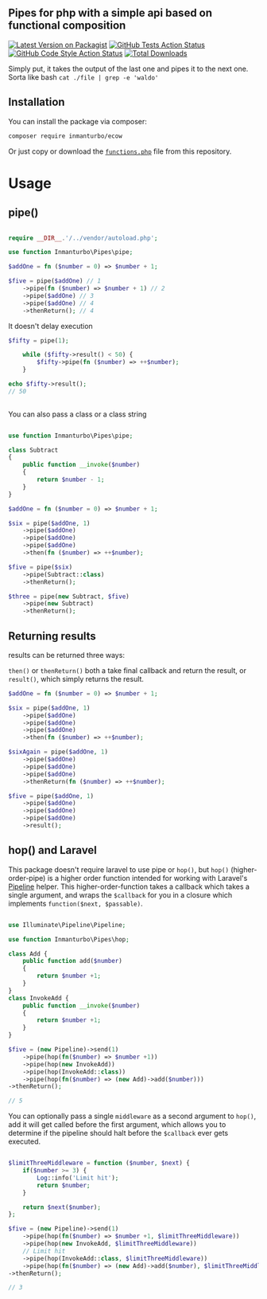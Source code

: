 ## Pipes for php with a simple api based on functional composition

[![Latest Version on Packagist](https://img.shields.io/packagist/v/inmanturbo/pipes.svg?style=flat-square)](https://packagist.org/packages/inmanturbo/pipes)
[![GitHub Tests Action Status](https://img.shields.io/github/actions/workflow/status/inmanturbo/pipes/run-tests.yml?branch=main&label=tests&style=flat-square)](https://github.com/inmanturbo/pipes/actions?query=workflow%3Arun-tests+branch%3Amain)
[![GitHub Code Style Action Status](https://img.shields.io/github/actions/workflow/status/inmanturbo/pipes/fix-php-code-style-issues.yml?branch=main&label=code%20style&style=flat-square)](https://github.com/inmanturbo/pipes/actions?query=workflow%3A"Fix+PHP+code+style+issues"+branch%3Amain)
[![Total Downloads](https://img.shields.io/packagist/dt/inmanturbo/pipes.svg?style=flat-square)](https://packagist.org/packages/inmanturbo/pipes)

Simply put, it takes the output of the last one and pipes it to the next one. Sorta like bash  `cat ./file | grep -e 'waldo'`

## Installation

You can install the package via composer:

```bash
composer require inmanturbo/ecow
```

Or just copy or download the [`functions.php`](https://github.com/inmanturbo/pipes/blob/main/functions.php) file from this repository.

# Usage

## pipe()

```php

require __DIR__.'/../vendor/autoload.php';

use function Inmanturbo\Pipes\pipe;

$addOne = fn ($number = 0) => $number + 1;

$five = pipe($addOne) // 1
    ->pipe(fn ($number) => $number + 1) // 2
    ->pipe($addOne) // 3
    ->pipe($addOne) // 4
    ->thenReturn(); // 4
```

It doesn't delay execution

```php
$fifty = pipe(1);

    while ($fifty->result() < 50) {
        $fifty->pipe(fn ($number) => ++$number);
    }

echo $fifty->result();
// 50
     
```

You can also pass a class or a class string

```php

use function Inmanturbo\Pipes\pipe;

class Subtract
{
    public function __invoke($number)
    {
        return $number - 1;
    }
}

$addOne = fn ($number = 0) => $number + 1;

$six = pipe($addOne, 1)
    ->pipe($addOne)
    ->pipe($addOne)
    ->pipe($addOne)
    ->then(fn ($number) => ++$number);

$five = pipe($six)
    ->pipe(Subtract::class)
    ->thenReturn();

$three = pipe(new Subtract, $five)
    ->pipe(new Subtract)
    ->thenReturn();

```

## Returning results

results can be returned three ways:

`then()` or `thenReturn()` both a take final callback and return the result, or `result()`, which simply returns the result.

```php
$addOne = fn ($number = 0) => $number + 1;

$six = pipe($addOne, 1)
    ->pipe($addOne)
    ->pipe($addOne)
    ->pipe($addOne)
    ->then(fn ($number) => ++$number);

$sixAgain = pipe($addOne, 1)
    ->pipe($addOne)
    ->pipe($addOne)
    ->pipe($addOne)
    ->thenReturn(fn ($number) => ++$number);

$five = pipe($addOne, 1)
    ->pipe($addOne)
    ->pipe($addOne)
    ->pipe($addOne)
    ->result();
```

## hop() and Laravel

This package doesn't require laravel to use pipe or `hop()`, but `hop()` (higher-order-pipe) is a higher order function intended for working with Laravel's [Pipeline](https://laravel.com/docs/11.x/helpers#pipeline) helper. This higher-order-function takes a callback which takes a single argument, and wraps the `$callback` for you in a closure which implements `function($next, $passable)`.

```php

use Illuminate\Pipeline\Pipeline;

use function Inmanturbo\Pipes\hop;

class Add {
    public function add($number)
    {
        return $number +1;
    }
}
class InvokeAdd {
    public function __invoke($number)
    {
        return $number +1;
    }
}

$five = (new Pipeline)->send(1)
    ->pipe(hop(fn($number) => $number +1))
    ->pipe(hop(new InvokeAdd))
    ->pipe(hop(InvokeAdd::class))
    ->pipe(hop(fn($number) => (new Add)->add($number)))
->thenReturn();

// 5

```

You can optionally pass a single `middleware` as a second argument to `hop()`, add it will get called before the first argument, which allows you to determine if the pipeline should halt before the `$callback` ever gets executed.

```php

$limitThreeMiddleware = function ($number, $next) {
    if($number >= 3) {
        Log::info('Limit hit');
        return $number;
    }

    return $next($number);
};

$five = (new Pipeline)->send(1)
    ->pipe(hop(fn($number) => $number +1, $limitThreeMiddleware))
    ->pipe(hop(new InvokeAdd, $limitThreeMiddleware))
    // Limit hit
    ->pipe(hop(InvokeAdd::class, $limitThreeMiddleware))
    ->pipe(hop(fn($number) => (new Add)->add($number), $limitThreeMiddleware))
->thenReturn();

// 3
```
